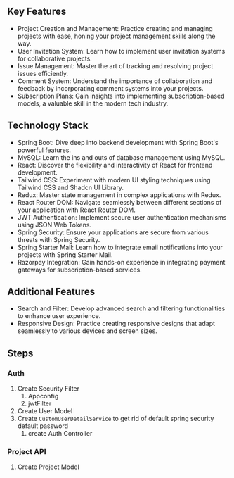 ## Key Features

- Project Creation and Management: Practice creating and managing projects with ease, honing your project management skills along the way.
- User Invitation System: Learn how to implement user invitation systems for collaborative projects.
- Issue Management: Master the art of tracking and resolving project issues efficiently.
- Comment System: Understand the importance of collaboration and feedback by incorporating comment systems into your projects.
- Subscription Plans: Gain insights into implementing subscription-based models, a valuable skill in the modern tech industry.

  

## Technology Stack

- Spring Boot: Dive deep into backend development with Spring Boot's powerful features.
- MySQL: Learn the ins and outs of database management using MySQL.
- React: Discover the flexibility and interactivity of React for frontend development.
- Tailwind CSS: Experiment with modern UI styling techniques using Tailwind CSS and Shadcn UI Library.
- Redux: Master state management in complex applications with Redux.
- React Router DOM: Navigate seamlessly between different sections of your application with React Router DOM.
- JWT Authentication: Implement secure user authentication mechanisms using JSON Web Tokens.
- Spring Security: Ensure your applications are secure from various threats with Spring Security.
- Spring Starter Mail: Learn how to integrate email notifications into your projects with Spring Starter Mail.
- Razorpay Integration: Gain hands-on experience in integrating payment gateways for subscription-based services.

  

## Additional Features

- Search and Filter: Develop advanced search and filtering functionalities to enhance user experience.
- Responsive Design: Practice creating responsive designs that adapt seamlessly to various devices and screen sizes.


## Steps

### Auth

1. Create Security Filter
	1. Appconfig
	2. jwtFilter
2. Create User Model
3. Create `CustomUserDetailService` to get rid of default spring security default password
	1. create Auth Controller

### Project API
1. Create Project Model